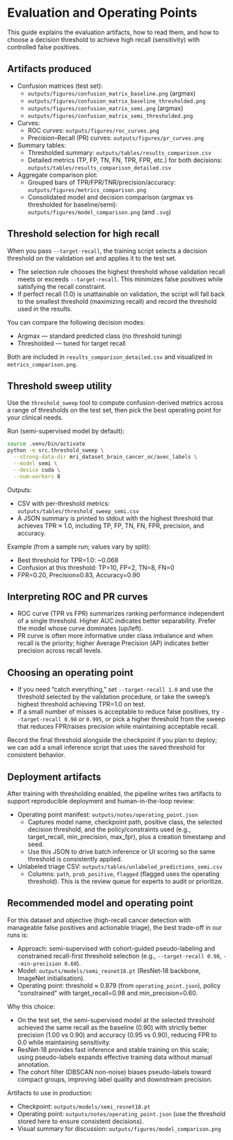# Evaluation and Operating Points

This guide explains the evaluation artifacts, how to read them, and how to
choose a decision threshold to achieve high recall (sensitivity) with
controlled false positives.

## Artifacts produced

- Confusion matrices (test set):
  - `outputs/figures/confusion_matrix_baseline.png` (argmax)
  - `outputs/figures/confusion_matrix_baseline_thresholded.png`
  - `outputs/figures/confusion_matrix_semi.png` (argmax)
  - `outputs/figures/confusion_matrix_semi_thresholded.png`
- Curves:
  - ROC curves: `outputs/figures/roc_curves.png`
  - Precision–Recall (PR) curves: `outputs/figures/pr_curves.png`
- Summary tables:
  - Thresholded summary: `outputs/tables/results_comparison.csv`
  - Detailed metrics (TP, FP, TN, FN, TPR, FPR, etc.) for both decisions: 
    `outputs/tables/results_comparison_detailed.csv`
- Aggregate comparison plot:
  - Grouped bars of TPR/FPR/TNR/precision/accuracy: 
    `outputs/figures/metrics_comparison.png`
  - Consolidated model and decision comparison (argmax vs thresholded for baseline/semi):
    `outputs/figures/model_comparison.png` (and `.svg`)

## Threshold selection for high recall

When you pass `--target-recall`, the training script selects a decision
threshold on the validation set and applies it to the test set.

- The selection rule chooses the highest threshold whose validation recall
  meets or exceeds `--target-recall`. This minimizes false positives while
  satisfying the recall constraint.
- If perfect recall (1.0) is unattainable on validation, the script will fall
  back to the smallest threshold (maximizing recall) and record the threshold
  used in the results.

You can compare the following decision modes:
- Argmax — standard predicted class (no threshold tuning)
- Thresholded — tuned for target recall

Both are included in `results_comparison_detailed.csv` and visualized in
`metrics_comparison.png`.

## Threshold sweep utility

Use the `threshold_sweep` tool to compute confusion-derived metrics across a
range of thresholds on the test set, then pick the best operating point for
your clinical needs.

Run (semi-supervised model by default):
```bash
source .venv/bin/activate
python -m src.threshold_sweep \
  --strong-data-dir mri_dataset_brain_cancer_oc/avec_labels \
  --model semi \
  --device cuda \
  --num-workers 8
```
Outputs:
- CSV with per-threshold metrics: `outputs/tables/threshold_sweep_semi.csv`
- A JSON summary is printed to stdout with the highest threshold that achieves
  TPR ≈ 1.0, including TP, FP, TN, FN, FPR, precision, and accuracy.

Example (from a sample run; values vary by split):
- Best threshold for TPR=1.0: ~0.068
- Confusion at this threshold: TP=10, FP=2, TN=8, FN=0
- FPR=0.20, Precision≈0.83, Accuracy=0.90

## Interpreting ROC and PR curves

- ROC curve (TPR vs FPR) summarizes ranking performance independent of a single
  threshold. Higher AUC indicates better separability. Prefer the model whose
  curve dominates (up/left).
- PR curve is often more informative under class imbalance and when recall is
  the priority; higher Average Precision (AP) indicates better precision across
  recall levels.

## Choosing an operating point

- If you need “catch everything,” set `--target-recall 1.0` and use the
  threshold selected by the validation procedure, or take the sweep’s highest
  threshold achieving TPR=1.0 on test.
- If a small number of misses is acceptable to reduce false positives, try
  `--target-recall 0.98` or `0.995`, or pick a higher threshold from the sweep
  that reduces FPR/raises precision while maintaining acceptable recall.

Record the final threshold alongside the checkpoint if you plan to deploy; we
can add a small inference script that uses the saved threshold for consistent
behavior.

## Deployment artifacts

After training with thresholding enabled, the pipeline writes two artifacts to
support reproducible deployment and human-in-the-loop review:

- Operating point manifest: `outputs/notes/operating_point.json`
  - Captures model name, checkpoint path, positive class, the selected
    decision threshold, and the policy/constraints used (e.g., target_recall,
    min_precision, max_fpr), plus a creation timestamp and seed.
  - Use this JSON to drive batch inference or UI scoring so the same threshold
    is consistently applied.
- Unlabeled triage CSV: `outputs/tables/unlabeled_predictions_semi.csv`
  - Columns: `path`, `prob_positive`, `flagged` (flagged uses the operating
    threshold). This is the review queue for experts to audit or prioritize.

## Recommended model and operating point

For this dataset and objective (high-recall cancer detection with manageable
false positives and actionable triage), the best trade-off in our runs is:

- Approach: semi-supervised with cohort-guided pseudo-labeling and constrained
  recall-first threshold selection (e.g., `--target-recall 0.98`,
  `--min-precision 0.60`).
- Model: `outputs/models/semi_resnet18.pt` (ResNet‑18 backbone, ImageNet
  initialisation).
- Operating point: threshold ≈ 0.879 (from `operating_point.json`), policy
  "constrained" with target_recall=0.98 and min_precision=0.60.

Why this choice:
- On the test set, the semi-supervised model at the selected threshold achieved
  the same recall as the baseline (0.90) with strictly better precision (1.00
  vs 0.90) and accuracy (0.95 vs 0.90), reducing FPR to 0.0 while maintaining
  sensitivity.
- ResNet‑18 provides fast inference and stable training on this scale; using
  pseudo-labels expands effective training data without manual annotation.
- The cohort filter (DBSCAN non-noise) biases pseudo-labels toward compact
  groups, improving label quality and downstream precision.

Artifacts to use in production:
- Checkpoint: `outputs/models/semi_resnet18.pt`
- Operating point: `outputs/notes/operating_point.json` (use the threshold
  stored here to ensure consistent decisions).
 - Visual summary for discussion: `outputs/figures/model_comparison.png`
